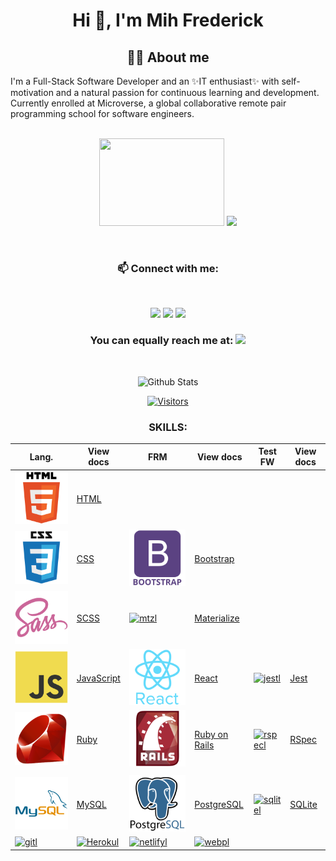 <h1 align="center">Hi 👋, I'm Mih Frederick</h1>
<h2 align="center"><a id="user-content-about-me" class="anchor" aria-hidden="true" href="#about-me"></a>🙋‍♂️ About me</h2>
I'm a Full-Stack Software Developer and an ✨IT enthusiast✨ with self-motivation and a natural passion for continuous learning and development. Currently enrolled at Microverse, a global collaborative remote pair programming school for software engineers.
<br />
<br />
<p align="center">
  <img src="https://raw.githubusercontent.com/Ayushparikh-code/Ayushparikh-code/main/me.gif" width=200 height=140>
  <img src="https://raw.githubusercontent.com/Ayushparikh-code/Ayushparikh-code/main/new.gif" height=140/>
</p>

<div align="center">
 
<br />
  
### 📫 Connect with me:
  
<br />

[![](https://img.shields.io/badge/LinkedIn-0077B5?style=for-the-badge&logo=linkedin&logoColor=white)](https://www.linkedin.com/in/frederick-mih/)
[![](https://img.shields.io/badge/Twitter-1DA1F2?style=for-the-badge&logo=twitter&logoColor=white)](https://twitter.com/MihFrederick)
[![](https://img.shields.io/badge/Portfolio-1DA1F2?style=for-the-badge&logo=portfolio&logoColor=red)](https://frederickmih.github.io/Mih_Frederick/)
<br />
 ### You can equally reach me at:  [![](https://img.shields.io/badge/G-MAIL-1DA1F2?style=for-the-badge&logo=g-mail&logoColor=red)](mailto:fredtimermih@gmail.com)
<br />

  ![Github Stats](https://github-readme-stats.vercel.app/api?username=FrederickMih&count_private=true&show_icons=true&theme=light)
  
  [![Visitors](https://visitor-badge.glitch.me/badge?page_id=page.id)]()

[html]: https://www.w3.org/html/
[css]: https://www.w3schools.com/css/
[scss]: https://sass-lang.com
[js]: https://developer.mozilla.org/en-US/docs/Web/JavaScript
[react]: https://reactjs.org/
[ruby]: https://www.ruby-lang.org/en/
[ror]: https://rubyonrails.org
[bs]: https://getbootstrap.com
[mtz]: https://materializecss.com/
[jest]: https://jestjs.io
[rspec]: https://rspec.info/
[mysql]: https://www.mysql.com/
[pg]: https://www.postgresql.org
[sqlite]: https://www.sqlite.org/
[git]: https://git-scm.com/
[heroku]: https://heroku.com
[netlify]: https://www.netlify.com/
[webp]: https://webpack.js.org
[htmll]: https://raw.githubusercontent.com/devicons/devicon/master/icons/html5/html5-original-wordmark.svg
[cssl]: https://raw.githubusercontent.com/devicons/devicon/master/icons/css3/css3-original-wordmark.svg
[scssl]: https://raw.githubusercontent.com/devicons/devicon/master/icons/sass/sass-original.svg
[jsl]: https://raw.githubusercontent.com/devicons/devicon/master/icons/javascript/javascript-original.svg
[reactl]: https://raw.githubusercontent.com/devicons/devicon/master/icons/react/react-original-wordmark.svg
[rubyl]: https://raw.githubusercontent.com/devicons/devicon/master/icons/ruby/ruby-original.svg
[rorl]: https://raw.githubusercontent.com/devicons/devicon/master/icons/rails/rails-original-wordmark.svg
[bsl]: https://raw.githubusercontent.com/devicons/devicon/master/icons/bootstrap/bootstrap-plain-wordmark.svg
[mtzl]: https://raw.githubusercontent.com/prplx/svg-logos/5585531d45d294869c4eaab4d7cf2e9c167710a9/svg/materialize.svg
[mysqll]: https://raw.githubusercontent.com/devicons/devicon/master/icons/mysql/mysql-original-wordmark.svg
[pgl]: https://raw.githubusercontent.com/devicons/devicon/master/icons/postgresql/postgresql-original-wordmark.svg
[jestl]: https://img.shields.io/badge/-JEST-99425b
[rspecl]: https://img.shields.io/badge/-RSpec-f2526b
[sqlitel]: https://img.shields.io/badge/-SQLite-033a56
[gitl]: https://img.shields.io/badge/-git-f34c37
[herokul]: https://img.shields.io/badge/-Heroku-79589f
[netlifyl]: https://img.shields.io/badge/-Netlify-1e7589
[webpl]: https://img.shields.io/badge/-Webpack-1c74ba

### SKILLS:

| Lang.              | View docs            | FRM                    | View docs            | Test FW            | View docs        |
| ------------------ | -------------------- | ---------------------- | -------------------- | ------------------ | ---------------- |
| [![htmll]][html]   | [HTML][html]         |                        |                      |                    |                  |
| [![cssl]][css]     | [CSS][css]           | [![bsl]][bs]           | [Bootstrap][bs]      |                    |                  |
| [![scssl]][scss]   | [SCSS][scss]         | [![mtzl]][mtz]         | [Materialize][mtz]   |                    |                  |
| [![jsl]][js]       | [JavaScript][js]     | [![reactl]][react]     | [React][react]       | [![jestl]][jest]   | [Jest][jest]     |
| [![rubyl]][ruby]   | [Ruby][ruby]         | [![rorl]][ror]         | [Ruby on Rails][ror] | [![rspecl]][rspec] | [RSpec][rspec]   |
|                    |                      |                        |                      |                    |                  |
| [![mysqll]][mysql] | [MySQL][mysql]       | [![pgl]][pg]           | [PostgreSQL][pg]     | [![sqlitel]][pg]   | [SQLite][sqlite] |
| [![gitl]][git]     | [![Herokul]][heroku] | [![netlifyl]][netlify] | [![webpl]][webp]     |                    |                  |
  
 
 
 
  

    
</div>
